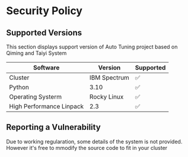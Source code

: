 # Security Policy

## Supported Versions

This section displays support version of Auto Tuning project based on Qiming and Taiyi System 

|Software| Version | Supported          |
|------| ------- | ------------------ |
|Cluster| IBM Spectrum   | :white_check_mark: |
|Python| 3.10   | :white_check_mark:                |
|Operating Systerm| Rocky Linux   | :white_check_mark: |
|High Performance Linpack| 2.3   | :white_check_mark:  |


## Reporting a Vulnerability

Due to working regularation, some details of the system is not provided. However it's free to mmodify the source code to fit in your cluster
